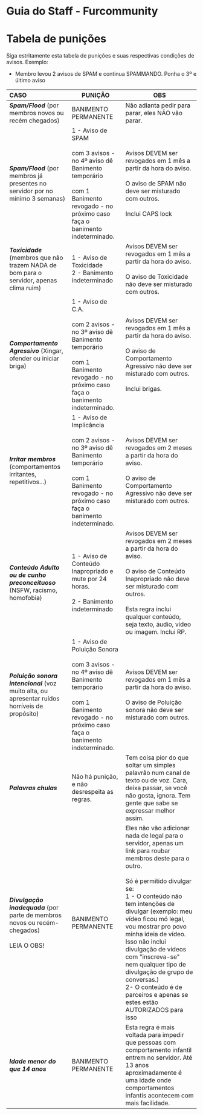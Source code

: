 # Guia do Staff - Furcommunity

# Tabela de punições

Siga estritamente esta tabela de punições e suas respectivas condições de avisos. Exemplo:

- Membro levou 2 avisos de SPAM e continua SPAMMANDO. Ponha o 3º e último aviso

| CASO                                                         | PUNIÇÃO                                                      | OBS                                                          |
| :----------------------------------------------------------- | ------------------------------------------------------------ | ------------------------------------------------------------ |
| ***Spam/Flood*** (por membros novos ou recém chegados)       | BANIMENTO PERMANENTE                                         | Não adianta pedir para parar, eles NÃO vão parar.            |
| ***Spam/Flood*** (por membros já presentes no servidor por no mínimo 3 semanas) | 1 - Aviso de SPAM<br /><br />com 3 avisos - no 4º aviso dê Banimento temporário<br /><br />com 1 Banimento revogado - no próximo caso faça o banimento indeterminado. | Avisos DEVEM ser revogados em 1 mês a partir da hora do aviso.<br /><br />O aviso de SPAM não deve ser misturado com outros.<br /><br />Inclui CAPS lock |
| ***Toxicidade*** (membros que não trazem NADA de bom para o servidor, apenas clima ruim) | 1 - Aviso de Toxicidade<br />2 - Banimento indeterminado     | Avisos DEVEM ser revogados em 1 mês a partir da hora do aviso.<br /><br />O aviso de Toxicidade não deve ser misturado com outros. |
| ***Comportamento Agressivo*** (Xingar, ofender ou iniciar briga) | 1 - Aviso de C.A.<br /><br />com 2 avisos - no 3º aviso dê Banimento temporário<br /><br />com 1 Banimento revogado - no próximo caso faça o banimento indeterminado. | Avisos DEVEM ser revogados em 1 mês a partir da hora do aviso.<br /><br />O aviso de Comportamento Agressivo não deve ser misturado com outros.<br /><br />Inclui brigas. |
| ***Irritar membros*** (comportamentos irritantes, repetitivos...) | 1 - Aviso de Implicância<br /><br />com 2 avisos - no 3º aviso dê Banimento temporário<br /><br />com 1 Banimento revogado - no próximo caso faça o banimento indeterminado. | Avisos DEVEM ser revogados em 2 meses a partir da hora do aviso.<br /><br />O aviso de Comportamento Agressivo não deve ser misturado com outros. |
| ***Conteúdo Adulto ou de cunho preconceituoso*** (NSFW, racismo, homofobia) | 1 - Aviso de Conteúdo Inapropriado e mute por 24 horas.<br /><br />2 - Banimento indeterminado | Avisos DEVEM ser revogados em 2 meses a partir da hora do aviso.<br /><br />O aviso de Conteúdo Inapropriado não deve ser misturado com outros.<br /><br />Esta regra inclui qualquer conteúdo, seja texto, áudio, vídeo ou imagem. Inclui RP. |
| ***Poluição sonora intencional*** (voz muito alta, ou apresentar ruídos horríveis de propósito) | 1 - Aviso de Poluição Sonora<br /><br />com 3 avisos - no 4º aviso dê Banimento temporário<br /><br />com 1 Banimento revogado - no próximo caso faça o banimento indeterminado. | Avisos DEVEM ser revogados em 1 mês a partir da hora do aviso.<br /><br />O aviso de Poluição sonora não deve ser misturado com outros. |
| ***Palavras chulas***                                        | Não há punição, e não desrespeita as regras.                 | Tem coisa pior do que soltar um simples palavrão num canal de texto ou de voz. Cara, deixa passar, se você não gosta, ignora. Tem gente que sabe se expressar melhor assim. |
| ***Divulgação inadequada*** (por parte de membros novos ou recém-chegados)<br /><br />LEIA O OBS! | BANIMENTO PERMANENTE                                         | Eles não vão adicionar nada de legal para o servidor, apenas um link para roubar membros deste para o outro.<br /><br />Só é permitido divulgar se:<br />1 - O conteúdo não tem intenções de divulgar (exemplo: meu vídeo ficou mó legal, vou mostrar pro povo minha ideia de vídeo. Isso não inclui divulgação de vídeos com "inscreva-se" nem qualquer tipo de divulgação de grupo de conversas.)<br />2- O conteúdo é de parceiros e apenas se  estes estão AUTORIZADOS para isso |
| ***Idade menor do que 14 anos***                             | BANIMENTO PERMANENTE | Esta regra é mais voltada para impedir que pessoas com comportamento infantil entrem no servidor. Até 13 anos aproximadamente é uma idade onde comportamentos infantis acontecem com mais facilidade. |


